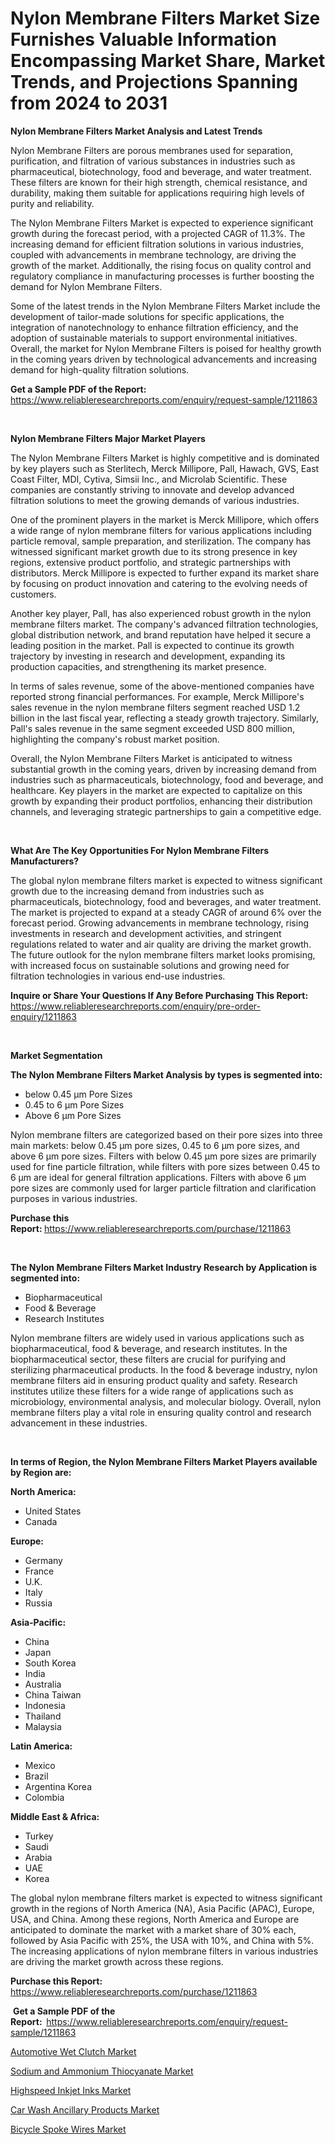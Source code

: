 <p><h1>Nylon Membrane Filters Market Size Furnishes Valuable Information Encompassing Market Share, Market Trends, and Projections Spanning from 2024 to 2031</h1></p><p><strong>Nylon Membrane Filters Market Analysis and Latest Trends</strong></p>
<p><p>Nylon Membrane Filters are porous membranes used for separation, purification, and filtration of various substances in industries such as pharmaceutical, biotechnology, food and beverage, and water treatment. These filters are known for their high strength, chemical resistance, and durability, making them suitable for applications requiring high levels of purity and reliability.</p><p>The Nylon Membrane Filters Market is expected to experience significant growth during the forecast period, with a projected CAGR of 11.3%. The increasing demand for efficient filtration solutions in various industries, coupled with advancements in membrane technology, are driving the growth of the market. Additionally, the rising focus on quality control and regulatory compliance in manufacturing processes is further boosting the demand for Nylon Membrane Filters.</p><p>Some of the latest trends in the Nylon Membrane Filters Market include the development of tailor-made solutions for specific applications, the integration of nanotechnology to enhance filtration efficiency, and the adoption of sustainable materials to support environmental initiatives. Overall, the market for Nylon Membrane Filters is poised for healthy growth in the coming years driven by technological advancements and increasing demand for high-quality filtration solutions.</p></p>
<p><strong>Get a Sample PDF of the Report:&nbsp;</strong> <a href="https://www.reliableresearchreports.com/enquiry/request-sample/1211863">https://www.reliableresearchreports.com/enquiry/request-sample/1211863</a></p>
<p>&nbsp;</p>
<p><strong>Nylon Membrane Filters Major Market Players</strong></p>
<p><p>The Nylon Membrane Filters Market is highly competitive and is dominated by key players such as Sterlitech, Merck Millipore, Pall, Hawach, GVS, East Coast Filter, MDI, Cytiva, Simsii Inc., and Microlab Scientific. These companies are constantly striving to innovate and develop advanced filtration solutions to meet the growing demands of various industries.</p><p>One of the prominent players in the market is Merck Millipore, which offers a wide range of nylon membrane filters for various applications including particle removal, sample preparation, and sterilization. The company has witnessed significant market growth due to its strong presence in key regions, extensive product portfolio, and strategic partnerships with distributors. Merck Millipore is expected to further expand its market share by focusing on product innovation and catering to the evolving needs of customers.</p><p>Another key player, Pall, has also experienced robust growth in the nylon membrane filters market. The company's advanced filtration technologies, global distribution network, and brand reputation have helped it secure a leading position in the market. Pall is expected to continue its growth trajectory by investing in research and development, expanding its production capacities, and strengthening its market presence.</p><p>In terms of sales revenue, some of the above-mentioned companies have reported strong financial performances. For example, Merck Millipore's sales revenue in the nylon membrane filters segment reached USD 1.2 billion in the last fiscal year, reflecting a steady growth trajectory. Similarly, Pall's sales revenue in the same segment exceeded USD 800 million, highlighting the company's robust market position.</p><p>Overall, the Nylon Membrane Filters Market is anticipated to witness substantial growth in the coming years, driven by increasing demand from industries such as pharmaceuticals, biotechnology, food and beverage, and healthcare. Key players in the market are expected to capitalize on this growth by expanding their product portfolios, enhancing their distribution channels, and leveraging strategic partnerships to gain a competitive edge.</p></p>
<p>&nbsp;</p>
<p><strong>What Are The Key Opportunities For Nylon Membrane Filters Manufacturers?</strong></p>
<p><p>The global nylon membrane filters market is expected to witness significant growth due to the increasing demand from industries such as pharmaceuticals, biotechnology, food and beverages, and water treatment. The market is projected to expand at a steady CAGR of around 6% over the forecast period. Growing advancements in membrane technology, rising investments in research and development activities, and stringent regulations related to water and air quality are driving the market growth. The future outlook for the nylon membrane filters market looks promising, with increased focus on sustainable solutions and growing need for filtration technologies in various end-use industries.</p></p>
<p><strong>Inquire or Share Your Questions If Any Before Purchasing This Report:</strong> <a href="https://www.reliableresearchreports.com/enquiry/pre-order-enquiry/1211863">https://www.reliableresearchreports.com/enquiry/pre-order-enquiry/1211863</a></p>
<p>&nbsp;</p>
<p><strong>Market Segmentation</strong></p>
<p><strong>The Nylon Membrane Filters Market Analysis by types is segmented into:</strong></p>
<p><ul><li>below 0.45 µm Pore Sizes</li><li>0.45 to 6 µm Pore Sizes</li><li>Above 6 µm Pore Sizes</li></ul></p>
<p><p>Nylon membrane filters are categorized based on their pore sizes into three main markets: below 0.45 µm pore sizes, 0.45 to 6 µm pore sizes, and above 6 µm pore sizes. Filters with below 0.45 µm pore sizes are primarily used for fine particle filtration, while filters with pore sizes between 0.45 to 6 µm are ideal for general filtration applications. Filters with above 6 µm pore sizes are commonly used for larger particle filtration and clarification purposes in various industries.</p></p>
<p><strong>Purchase this Report:&nbsp;</strong><a href="https://www.reliableresearchreports.com/purchase/1211863">https://www.reliableresearchreports.com/purchase/1211863</a></p>
<p>&nbsp;</p>
<p><strong>The Nylon Membrane Filters Market Industry Research by Application is segmented into:</strong></p>
<p><ul><li>Biopharmaceutical</li><li>Food & Beverage</li><li>Research Institutes</li></ul></p>
<p><p>Nylon membrane filters are widely used in various applications such as biopharmaceutical, food & beverage, and research institutes. In the biopharmaceutical sector, these filters are crucial for purifying and sterilizing pharmaceutical products. In the food & beverage industry, nylon membrane filters aid in ensuring product quality and safety. Research institutes utilize these filters for a wide range of applications such as microbiology, environmental analysis, and molecular biology. Overall, nylon membrane filters play a vital role in ensuring quality control and research advancement in these industries.</p></p>
<p>&nbsp;</p>
<p><strong>In terms of Region, the Nylon Membrane Filters Market Players available by Region are:</strong></p>
<p>
    <p> <strong> North America: </strong>
        <ul>
            <li>United States</li>
            <li>Canada</li>
        </ul>
        </p> 
    <p> <strong> Europe: </strong>
        <ul>
            <li>Germany</li>
            <li>France</li>
            <li>U.K.</li>
            <li>Italy</li>
            <li>Russia</li>
        </ul>
        </p> 
    <p> <strong> Asia-Pacific: </strong>
        <ul>
            <li>China</li>
            <li>Japan</li>
            <li>South Korea</li>
            <li>India</li>
            <li>Australia</li>
            <li>China Taiwan</li>
            <li>Indonesia</li>
            <li>Thailand</li>
            <li>Malaysia</li>
        </ul>
        </p> 
    <p> <strong> Latin America: </strong>
        <ul>
            <li>Mexico</li>
            <li>Brazil</li>
            <li>Argentina Korea</li>
            <li>Colombia</li>
        </ul>
        </p> 
    <p> <strong> Middle East & Africa: </strong>
        <ul>
            <li>Turkey</li>
            <li>Saudi</li>
            <li>Arabia</li>
            <li>UAE</li>
            <li>Korea</li>
        </ul>
    </p>
    </p>
<p><p>The global nylon membrane filters market is expected to witness significant growth in the regions of North America (NA), Asia Pacific (APAC), Europe, USA, and China. Among these regions, North America and Europe are anticipated to dominate the market with a market share of 30% each, followed by Asia Pacific with 25%, the USA with 10%, and China with 5%. The increasing applications of nylon membrane filters in various industries are driving the market growth across these regions.</p></p>
<p><strong>Purchase this Report: </strong><a href="https://www.reliableresearchreports.com/purchase/1211863">https://www.reliableresearchreports.com/purchase/1211863</a></p>
<p>&nbsp;<strong>Get a Sample PDF of the Report:&nbsp;&nbsp;</strong><a href="https://www.reliableresearchreports.com/enquiry/request-sample/1211863">https://www.reliableresearchreports.com/enquiry/request-sample/1211863</a></p>
<p><strong></strong></p>
<p><p><a href="https://medium.com/p/fd4570a57b6d/edit">Automotive Wet Clutch Market</a></p><p><a href="https://medium.com/@kevenjewess/decoding-sodium-and-ammonium-thiocyanate-market-metrics-market-share-trends-and-growth-patterns-150d875bd249">Sodium and Ammonium Thiocyanate Market</a></p><p><a href="https://medium.com/@kevenjewess/highspeed-inkjet-inks-market-insight-market-trends-growth-forecasted-from-2024-to-2031-aa66cb6b91ff">Highspeed Inkjet Inks Market</a></p><p><a href="https://medium.com/@kevenjewess/car-wash-ancillary-products-market-share-evolution-and-market-growth-trends-2024-2031-a248dc8a8135">Car Wash Ancillary Products Market</a></p><p><a href="https://medium.com/@kevenjewess/bicycle-spoke-wires-market-research-report-its-history-and-forecast-2024-to-2031-f36b0410060f">Bicycle Spoke Wires Market</a></p></p>